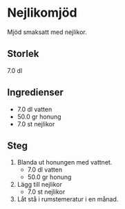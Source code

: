 # Nejlikomjöd
Mjöd smaksatt med nejlikor.

## Storlek
7.0 dl 

## Ingredienser
- 7.0 dl vatten
- 50.0 gr honung
- 7.0 st nejlikor

## Steg
1. Blanda ut honungen med vattnet.
    - 7.0 dl vatten
    - 50.0 gr honung
2. Lägg till nejlikor
    - 7.0 st nejlikor
3. Låt stå i rumstemeratur i en månad.
